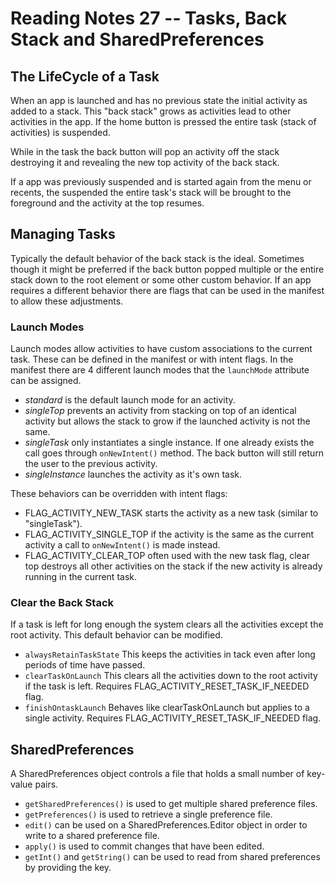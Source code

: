 # Reading Notes 27 -- Tasks, Back Stack and SharedPreferences

## The LifeCycle of a Task

When an app is launched and has no previous state the initial activity as added to a stack. This "back stack" grows as activities lead to other activities in the app. If the home button is pressed the entire task (stack of activities) is suspended.

While in the task the back button will pop an activity off the stack destroying it and revealing the new top activity of the back stack.

If a app was previously suspended and is started again from the menu or recents, the suspended the entire task's stack will be brought to the foreground and the activity at the top resumes.

## Managing Tasks

Typically the default behavior of the back stack is the ideal. Sometimes though it might be preferred if the back button popped multiple or the entire stack down to the root element or some other custom behavior. If an app requires a different behavior there are flags that can be used in the manifest to allow these adjustments.

### Launch Modes

Launch modes allow activities to have custom associations to the current task. These can be defined in the manifest or with intent flags. In the manifest there are 4 different launch modes that the `launchMode` attribute can be assigned.

- *standard* is the default launch mode for an activity.
- *singleTop* prevents an activity from stacking on top of an identical activity but allows the stack to grow if the launched activity is not the same.
- *singleTask* only instantiates a single instance. If one already exists the call goes through `onNewIntent()` method. The back button will still return the user to the previous activity.
- *singleInstance* launches the activity as it's own task.

These behaviors can be overridden with intent flags:

- FLAG_ACTIVITY_NEW_TASK starts the activity as a new task (similar to "singleTask").
- FLAG_ACTIVITY_SINGLE_TOP if the activity is the same as the current activity a call to `onNewIntent()` is made instead.
- FLAG_ACTIVITY_CLEAR_TOP often used with the new task flag, clear top destroys all other activities on the stack if the new activity is already running in the current task. 

### Clear the Back Stack

If a task is left for long enough the system clears all the activities except the root activity. This default behavior can be modified.

- `alwaysRetainTaskState` This keeps the activities in tack even after long periods of time have passed.
- `clearTaskOnLaunch` This clears all the activities down to the root activity if the task is left. Requires FLAG_ACTIVITY_RESET_TASK_IF_NEEDED flag.
- `finishOntaskLaunch` Behaves like clearTaskOnLaunch but applies to a single activity. Requires FLAG_ACTIVITY_RESET_TASK_IF_NEEDED flag.

## SharedPreferences

A SharedPreferences object controls a file that holds a small number of key-value pairs. 

- `getSharedPreferences()` is used to get multiple shared preference files.
- `getPreferences()` is used to retrieve a single preference file.
- `edit()` can be used on a SharedPreferences.Editor object in order to write to a shared preference file.
- `apply()` is used to commit changes that have been edited.
- `getInt()` and `getString()` can be used to read from shared preferences by providing the key.
